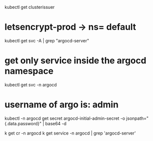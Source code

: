  kubectl get clusterissuer 
 # letsencrypt-prod -> ns= default 

 kubectl get svc -A | grep "argocd-server"
 # get only service inside the argocd namespace 
 kubectl get svc -n argocd

# username of argo is: admin 
kubectl -n argocd get secret argocd-initial-admin-secret -o jsonpath="{.data.password}" | base64 -d

k get cr -n argocd
k get service -n argocd | grep 'argocd-server'